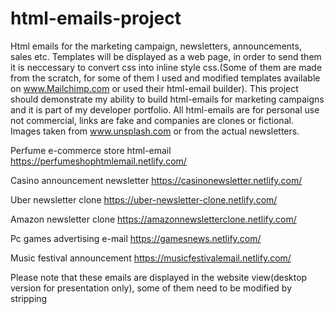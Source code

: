 # html-emails-project
Html emails for the marketing campaign, newsletters, announcements, sales etc. Templates will be displayed as a web page, in order to send them it is neccessary to convert css into inline style css.(Some of them are made from the scratch, for some of them I used and modified templates available on www.Mailchimp.com or used their html-email builder). This project should demonstrate my ability to build html-emails for marketing campaigns and it is part of my developer portfolio. All html-emails are for personal use not commercial, links are fake and companies are clones or fictional. Images taken from www.unsplash.com or from the actual newsletters.


Perfume e-commerce store html-email
https://perfumeshophtmlemail.netlify.com/

Casino announcement newsletter
https://casinonewsletter.netlify.com/

Uber newsletter clone
https://uber-newsletter-clone.netlify.com/

Amazon newsletter clone
https://amazonnewsletterclone.netlify.com/

Pc games advertising e-mail
https://gamesnews.netlify.com/

Music festival announcement
https://musicfestivalemail.netlify.com/

Please note that these emails are displayed in the website view(desktop version for presentation only), some of them need to be modified by stripping <style> tag and it is neccessary to add inline tags and special tags in order to be send as an html-email. I tested them on large desktop, laptop, tablet, and small screen such a i-phone 5 and 6.  
